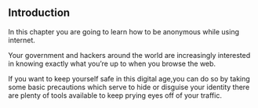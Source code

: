 ## Introduction
In this chapter you are going to learn how to be anonymous while using internet. <!--more-->

Your government and hackers around the world are increasingly interested in knowing exactly what you’re up to when you browse the web.
<!--more-->

If you want to keep yourself safe in this digital age,you can do so by taking some basic precautions which serve to hide or disguise your identity there are plenty of tools available to keep prying eyes off of your traffic.
